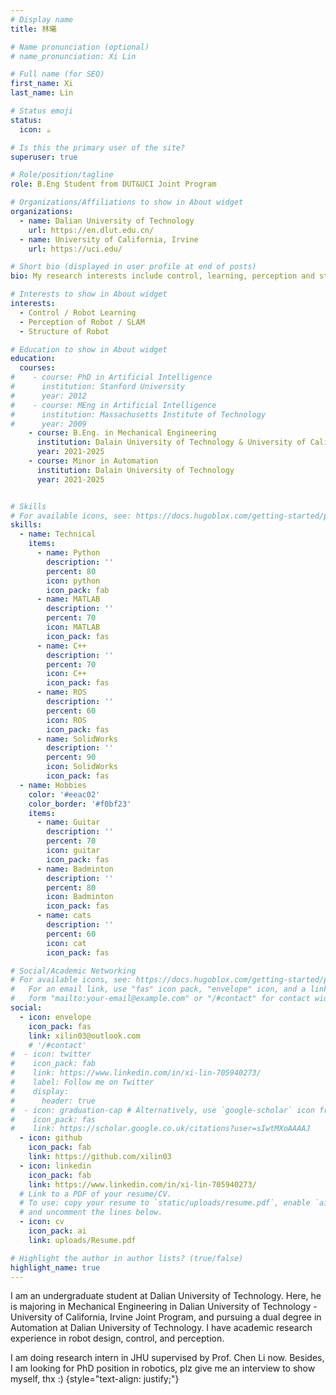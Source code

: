 ```yaml
---
# Display name
title: 林曦

# Name pronunciation (optional)
# name_pronunciation: Xi Lin

# Full name (for SEO)
first_name: Xi
last_name: Lin

# Status emoji
status:
  icon: ☕️

# Is this the primary user of the site?
superuser: true

# Role/position/tagline
role: B.Eng Student from DUT&UCI Joint Program

# Organizations/Affiliations to show in About widget
organizations:
  - name: Dalian University of Technology
    url: https://en.dlut.edu.cn/
  - name: University of California, Irvine
    url: https://uci.edu/

# Short bio (displayed in user profile at end of posts)
bio: My research interests include control, learning, perception and structure design for robots.

# Interests to show in About widget
interests:
  - Control / Robot Learning
  - Perception of Robot / SLAM
  - Structure of Robot

# Education to show in About widget
education:
  courses:
#    - course: PhD in Artificial Intelligence
#      institution: Stanford University
#      year: 2012
#    - course: MEng in Artificial Intelligence
#      institution: Massachusetts Institute of Technology
#      year: 2009
    - course: B.Eng. in Mechanical Engineering
      institution: Dalain University of Technology & University of California, Irvine
      year: 2021-2025
    - course: Minor in Automation
      institution: Dalain University of Technology
      year: 2021-2025


# Skills
# For available icons, see: https://docs.hugoblox.com/getting-started/page-builder/#icons
skills:
  - name: Technical
    items:
      - name: Python
        description: ''
        percent: 80
        icon: python
        icon_pack: fab
      - name: MATLAB
        description: ''
        percent: 70
        icon: MATLAB
        icon_pack: fas
      - name: C++
        description: ''
        percent: 70
        icon: C++
        icon_pack: fas
      - name: ROS
        description: ''
        percent: 60
        icon: ROS
        icon_pack: fas
      - name: SolidWorks
        description: ''
        percent: 90
        icon: SolidWorks
        icon_pack: fas        
  - name: Hobbies
    color: '#eeac02'
    color_border: '#f0bf23'
    items:
      - name: Guitar
        description: ''
        percent: 70
        icon: guitar
        icon_pack: fas
      - name: Badminton
        description: ''
        percent: 80
        icon: Badminton
        icon_pack: fas
      - name: cats
        description: ''
        percent: 60
        icon: cat
        icon_pack: fas

# Social/Academic Networking
# For available icons, see: https://docs.hugoblox.com/getting-started/page-builder/#icons
#   For an email link, use "fas" icon pack, "envelope" icon, and a link in the
#   form "mailto:your-email@example.com" or "/#contact" for contact widget.
social:
  - icon: envelope
    icon_pack: fas
    link: xilin03@outlook.com
    # '/#contact'
#  - icon: twitter
#    icon_pack: fab
#    link: https://www.linkedin.com/in/xi-lin-705940273/
#    label: Follow me on Twitter
#    display:
#      header: true
#  - icon: graduation-cap # Alternatively, use `google-scholar` icon from `ai` icon pack
#    icon_pack: fas
#    link: https://scholar.google.co.uk/citations?user=sIwtMXoAAAAJ
  - icon: github
    icon_pack: fab
    link: https://github.com/xilin03
  - icon: linkedin
    icon_pack: fab
    link: https://www.linkedin.com/in/xi-lin-705940273/
  # Link to a PDF of your resume/CV.
  # To use: copy your resume to `static/uploads/resume.pdf`, enable `ai` icons in `params.yaml`,
  # and uncomment the lines below.
  - icon: cv
    icon_pack: ai
    link: uploads/Resume.pdf

# Highlight the author in author lists? (true/false)
highlight_name: true
---
```


I am an undergraduate student at Dalian University of Technology. Here, he is majoring in Mechanical Engineering in Dalian University of Technology - University of California, Irvine Joint Program, and pursuing a dual degree in Automation at Dalian University of Technology. I have academic research experience in robot design, control, and perception. 

I am doing research intern in JHU supervised by Prof. Chen Li now.
Besides, I am looking for PhD position in robotics, plz give me an interview to show myself, thx :) 
{style="text-align: justify;"}
